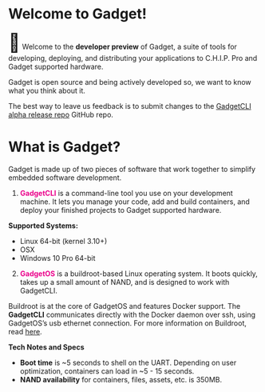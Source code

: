# Welcome to Gadget!

<span style="font-size: 36px">&#128226;</span> Welcome to the **developer preview** of Gadget, a suite of tools for developing, deploying, and distributing your applications to C.H.I.P. Pro and Gadget supported hardware. 

<aside class="notice">
Gadget is open source and being actively developed so, we want to know what you think about it. </aside>

The best way to leave us feedback is to submit changes to the [GadgetCLI alpha release repo](https://github.com/NextThingCo/gadgetcli/releases) GitHub repo. 

# What is Gadget? 
Gadget is made up of two pieces of software that work together to simplify embedded software development.

1) <span style="color: EB008B">**GadgetCLI**</span> is a command-line tool you use on your development machine. It lets you manage your code, add and build containers, and deploy your finished projects to Gadget supported hardware. 

**Supported Systems:**

* Linux 64-bit (kernel 3.10+)
* OSX 
* Windows 10 Pro 64-bit

2) <span style="color: EB008B">**GadgetOS**</span> is a buildroot-based Linux operating system. It boots quickly, takes up a small amount of NAND, and is designed to work with GadgetCLI.

Buildroot is at the core of GadgetOS and features Docker support. The **GadgetCLI** communicates directly with the Docker daemon over ssh, using GadgetOS’s usb ethernet connection. For more information on Buildroot, read [here](https://buildroot.org/).

**Tech Notes and Specs**

* **Boot time** is ~5 seconds to shell on the UART. Depending on user optimization, containers can load in ~5 - 15 seconds.
* **NAND availability** for containers, files, assets, etc. is 350MB. 






	




